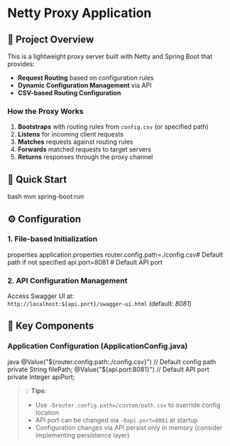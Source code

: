 # Netty Proxy Application

## 🌟 Project Overview
This is a lightweight proxy server built with Netty and Spring Boot that provides:
- **Request Routing** based on configuration rules
- **Dynamic Configuration Management** via API
- **CSV-based Routing Configuration**

### How the Proxy Works
1. **Bootstraps** with routing rules from `config.csv` (or specified path)
2. **Listens** for incoming client requests
3. **Matches** requests against routing rules
4. **Forwards** matched requests to target servers
5. **Returns** responses through the proxy channel

## 🚀 Quick Start
bash mvn spring-boot:run

## ⚙️ Configuration

### 1. File-based Initialization
properties
application.properties
router.config.path=./config.csv# Default path if not specified
api.port=8081 # Default API port


### 2. API Configuration Management
Access Swagger UI at:  
`http://localhost:${api.port}/swagger-ui.html` (default: *8081*)


## 🔧 Key Components

### Application Configuration (ApplicationConfig.java)
java @Value("${router.config.path:./config.csv}") // Default config path private String filePath;
@Value("${api.port:8081}") // Default API port private Integer apiPort;

> 💡 **Tips**:
> - Use `-Drouter.config.path=/custom/path.csv` to override config location
> - API port can be changed via `-Dapi.port=8081` at startup
> - Configuration changes via API persist only in memory (consider implementing persistence layer)


